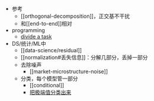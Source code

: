 - 参考
  - [[orthogonal-decomposition]]，正交基不干扰
  - 和[[end-to-end]]相对
- programming
  - [divide a task](https://www.geeksforgeeks.org/what-is-decomposition-computational-thinking/)
- DS/统计/ML中
  - [[data-science/residual]]
  - [[normalization#丢失信息]]：分解几部分，丢掉一部分
  - 去除噪声
    - [[market-microstructure-noise]]
  - 分类，每个模型管一部分
    - [[conditional]]
    - [把极端值分类出来](https://zhuanlan.zhihu.com/p/465942651)